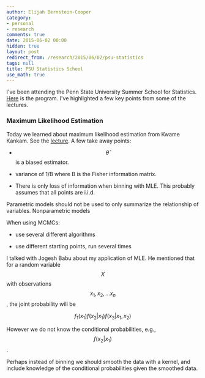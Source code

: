 ```yaml
---
author: Elijah Bernstein-Cooper
category:
- personal
- research
comments: true
date: 2015-06-02 00:00
hidden: true
layout: post
redirect_from: /research/2015/06/02/psu-statistics
tags: null
title: PSU Statistics School
use_math: true
---
```


I've been attending the Penn State University Summer School for Statistics.
[Here](http://astrostatistics.psu.edu/su15/program.html) is the program. I've
highlighted a few key points from some of the lectures.

### Maximum Likelihood Estimation



Today we learned about maximum likelihood estimation from Kwame Kankam. See the
[lecture](http://astrostatistics.psu.edu/RLectures/Inf2.pdf). A few take away
points:

+ $$\hat{\theta}$$ is a biased estimator.

+ variance of 1/B where B is the Fisher information matrix.

+ There is only loss of information when binning with MLE. This probably
  assumes that all points are i.i.d.

Parametric models should not be used to only summarize the relationship of
variables. Nonparametric models 

When using MCMCs:

+ use several different algorithms

+ use different starting points, run several times

I talked with Jogesh Babu about my application of MLE. He mentioned that for a
random variable $$X$$ with observations $$x_1, x_2, ... x_n$$, the joint
probability will be

$$
f_1(x_1) f(x_2 | x_1) f(x_3 | x_1, x_2)
$$

However we do not know the conditional probabilities, e.g., $$f(x_2 | x_1)$$.

Perhaps instead of binning we should smooth the data with a kernel, and include
knowledge of the conditional probabilities given the smoothed data.